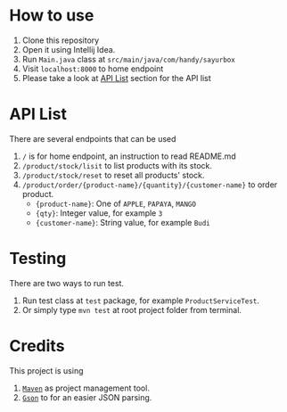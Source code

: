 # How to use
1. Clone this repository
1. Open it using Intellij Idea.
1. Run `Main.java` class at `src/main/java/com/handy/sayurbox`
1. Visit `localhost:8000` to home endpoint
1. Please take a look at [API List](#api-list) section for the API list

# API List
There are several endpoints that can be used
1. `/` is for home endpoint, an instruction to read README.md
1. `/product/stock/lisit` to list products with its stock.
1. `/product/stock/reset` to reset all products' stock.
1. `/product/order/{product-name}/{quantity}/{customer-name}` to order product.
    - `{product-name}`: One of `APPLE`, `PAPAYA`, `MANGO`
    - `{qty}`: Integer value, for example `3`
    - `{customer-name}`: String value, for example `Budi`

# Testing
There are two ways to run test.
1. Run test class at `test` package, for example `ProductServiceTest`.
1. Or simply type `mvn test` at root project folder from terminal.

# Credits
This project is using
1. [`Maven`](https://maven.apache.org/) as project management tool.
1. [`Gson`](https://github.com/google/gson) to for an easier JSON parsing.